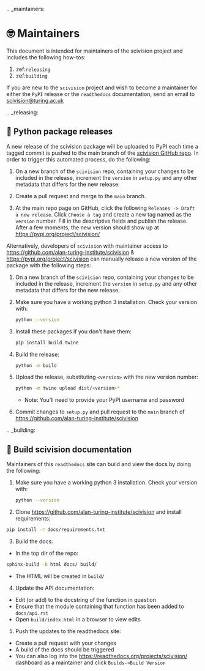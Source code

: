 .. _maintainers:

# 🤓 Maintainers

This document is intended for maintainers of the scivision project and includes the following how-tos:

1. :ref:`releasing`
2. :ref:`building`

If you are new to the `scivision` project and wish to become a maintainer for either the `PyPI` release or the  `readthedocs` documentation, send an email to scivision@turing.ac.uk

.. _releasing:

## 🐍 Python package releases

A new release of the scivision package will be uploaded to PyPI each time a tagged commit is pushed to the main branch of the [scivision GitHub repo](https://github.com/alan-turing-institute/scivision). In order to trigger this automated process, do the following:

1. On a new branch of the `scivision` repo, containing your changes to be included in the release, increment the `version` in `setup.py` and any other metadata that differs for the new release.

2. Create a pull request and merge to the `main` branch.

3. At the main repo page on GitHub, click the following `Releases -> Draft a new release`. Click `Choose a tag` and create a new tag named as the `version` number. Fill in the descriptive fields and publish the release. After a few moments, the new version should show up at https://pypi.org/project/scivision/

Alternatively, developers of `scivision` with maintainer access to https://github.com/alan-turing-institute/scivision & https://pypi.org/project/scivision can manually release a new version of the package with the following steps:

1. On a new branch of the `scivision` repo, containing your changes to be included in the release, increment the `version` in `setup.py` and any other metadata that differs for the new release.

2. Make sure you have a working python 3 installation. Check your version with:
    
    ```bash
    python --version
    ```
3. Install these packages if you don't have them:

   ```bash
   pip install build twine
   ```
4. Build the release:

   ```bash
   python -m build
   ```
5. Upload the release, substituting `<version>` with the new version number:

   ```bash
   python -m twine upload dist/<version>*
   ```
    * Note: You'll need to provide your PyPI username and password
6. Commit changes to `setup.py` and pull request to the `main` branch of https://github.com/alan-turing-institute/scivision

.. _building:

## 📓 Build scivision documentation

Maintainers of this `readthedocs` site can build and view the docs by doing the following:

1. Make sure you have a working python 3 installation. Check your version with:
    
    ```bash
    python --version
    ```

2. Clone https://github.com/alan-turing-institute/scivision and install requirements:
  
  ```bash
  pip install -r docs/requirements.txt
  ```

3. Build the docs:
  * In the top dir of the repo:
  
  ```bash
  sphinx-build -b html docs/ build/
  ```
  * The HTML will  be created in `build/`

4. Update the API documentation:
  * Edit (or add) to the docstring of the function in question
  * Ensure that the module containing that function has been added to `docs/api.rst`
  * Open `build/index.html` in a browser to view edits
5. Push the updates to the readthedocs site:
  * Create a pull request with your changes
  * A build of the docs should be triggered
  * You can also log into the https://readthedocs.org/projects/scivision/ dashboard as a maintainer and click `Builds->Build Version`